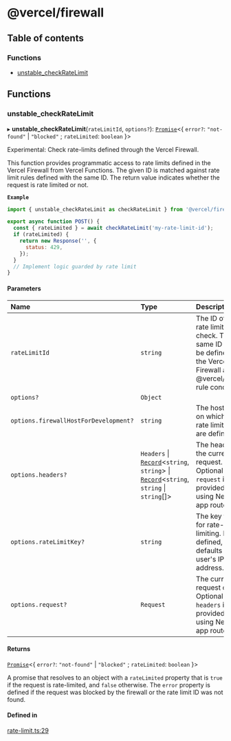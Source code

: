 # @vercel/firewall

## Table of contents

### Functions

- [unstable_checkRateLimit](README.md#unstable_checkratelimit)

## Functions

### unstable_checkRateLimit

▸ **unstable_checkRateLimit**(`rateLimitId`, `options?`): [`Promise`](https://developer.mozilla.org/en-US/docs/Web/JavaScript/Reference/Global_Objects/Promise)<{ `error?`: `"not-found"` \| `"blocked"` ; `rateLimited`: `boolean` }\>

Experimental: Check rate-limits defined through the Vercel Firewall.

This function provides programmatic access to rate limits defined in the Vercel Firewall
from Vercel Functions. The given ID is matched against rate limit rules defined with the same
ID. The return value indicates whether the request is rate limited or not.

**`Example`**

```js
import { unstable_checkRateLimit as checkRateLimit } from '@vercel/firewall';

export async function POST() {
  const { rateLimited } = await checkRateLimit('my-rate-limit-id');
  if (rateLimited) {
    return new Response('', {
      status: 429,
    });
  }
  // Implement logic guarded by rate limit
}
```

#### Parameters

| Name                                  | Type                                                                                                                                                                                                                                                            | Description                                                                                                                 |
| :------------------------------------ | :-------------------------------------------------------------------------------------------------------------------------------------------------------------------------------------------------------------------------------------------------------------- | :-------------------------------------------------------------------------------------------------------------------------- |
| `rateLimitId`                         | `string`                                                                                                                                                                                                                                                        | The ID of the rate limit to check. The same ID must be defined in the Vercel Firewall as a @vercel/firewall rule condition. |
| `options?`                            | `Object`                                                                                                                                                                                                                                                        |                                                                                                                             |
| `options.firewallHostForDevelopment?` | `string`                                                                                                                                                                                                                                                        | The host name on which the rate limit rules are defined                                                                     |
| `options.headers?`                    | `Headers` \| [`Record`](https://www.typescriptlang.org/docs/handbook/utility-types.html#recordkeys-type)<`string`, `string`\> \| [`Record`](https://www.typescriptlang.org/docs/handbook/utility-types.html#recordkeys-type)<`string`, `string` \| `string`[]\> | The headers for the current request. Optional if `request` is provided or if using Next.js app router.                      |
| `options.rateLimitKey?`               | `string`                                                                                                                                                                                                                                                        | The key to use for rate-limiting. If not defined, defaults to the user's IP address.                                        |
| `options.request?`                    | `Request`                                                                                                                                                                                                                                                       | The current request object. Optional if `headers` is provided or if using Next.js app router                                |

#### Returns

[`Promise`](https://developer.mozilla.org/en-US/docs/Web/JavaScript/Reference/Global_Objects/Promise)<{ `error?`: `"not-found"` \| `"blocked"` ; `rateLimited`: `boolean` }\>

A promise that resolves to an object with a `rateLimited` property that is `true` if the request is rate-limited, and `false` otherwise. The
`error` property is defined if the request was blocked by the firewall or the rate limit ID was not found.

#### Defined in

[rate-limit.ts:29](https://github.com/vercel/vercel-cli-private/blob/main/packages/firewall/src/rate-limit.ts#L29)
